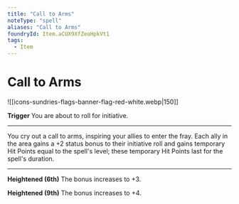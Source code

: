 ```yaml
---
title: "Call to Arms"
noteType: "spell"
aliases: "Call to Arms"
foundryId: Item.aCUX9XfZeoHpkVt1
tags:
  - Item
---
```


# Call to Arms
![[icons-sundries-flags-banner-flag-red-white.webp|150]]

**Trigger** You are about to roll for initiative.

* * *

You cry out a call to arms, inspiring your allies to enter the fray. Each ally in the area gains a +2 status bonus to their initiative roll and gains temporary Hit Points equal to the spell's level; these temporary Hit Points last for the spell's duration.

* * *

**Heightened (6th)** The bonus increases to +3.

**Heightened (9th)** The bonus increases to +4.
